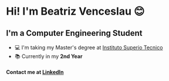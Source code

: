 # Hi! I'm Beatriz Venceslau :blush:

## I'm a Computer Engineering Student
- :computer: I'm taking my Master's degree at [Instituto Superio Tecnico](https://tecnico.ulisboa.pt/en/)
- :books: Currently in my **2nd Year**

#### Contact me at [LinkedIn](https://www.linkedin.com/in/beatriz-venceslau-engineering/)

